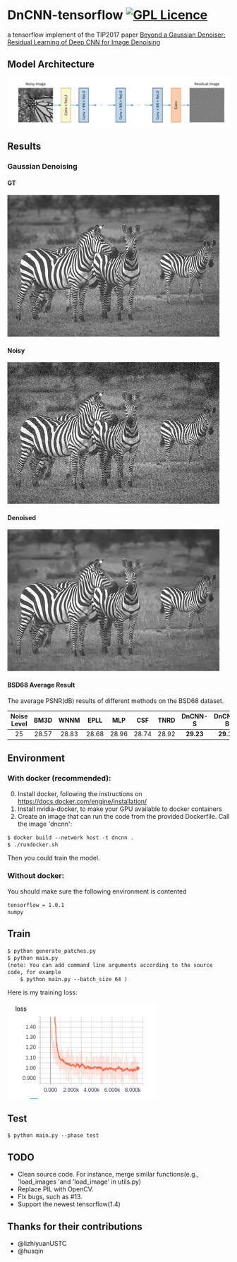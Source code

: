 # DnCNN-tensorflow   [![GPL Licence](https://badges.frapsoft.com/os/gpl/gpl.svg?v=103)](https://opensource.org/licenses/GPL-3.0/)  
a tensorflow implement of the TIP2017 paper [Beyond a Gaussian Denoiser: Residual Learning of Deep CNN for Image Denoising](http://www4.comp.polyu.edu.hk/~cslzhang/paper/DnCNN.pdf)

## Model Architecture
![graph](./img/graph.png)


## Results
### Gaussian Denoising
#### GT
![gt](./img/gt.png) 
#### Noisy
![noisy](./img/noisy.png)
#### Denoised
![denoised](./img/denoised.png)

#### BSD68 Average Result 
The average PSNR(dB) results of different methods on the BSD68 dataset.

|  Noise Level | BM3D | WNNM  | EPLL | MLP |  CSF |TNRD  | DnCNN-S | DnCNN-B | DnCNN-tensorflow |
|:-------:|:-------:|:-------:|:-------:|:-------:|:-------:|:-------:|:-------:|:-------:|:-------:|
| 25  |  28.57  |   28.83   | 28.68  | 28.96 |  28.74 |  28.92 | **29.23** | **29.16**  | **29.24** |


## Environment
### With docker (recommended):
0) Install docker, following the instructions on https://docs.docker.com/engine/installation/
1) Install nvidia-docker, to make your GPU available to docker containers
2) Create an image that can run the code from the provided Dockerfile. Call the image 'dncnn':
```
$ docker build --network host -t dncnn .
$ ./rundocker.sh
```
Then you could train the model.

### Without docker:
You should make sure the following environment is contented
```
tensorflow = 1.0.1
numpy
```


## Train
```
$ python generate_patches.py
$ python main.py
(note: You can add command line arguments according to the source code, for example
    $ python main.py --batch_size 64 )
```
Here is my training loss:


![loss](./img/loss.png) 

## Test
```
$ python main.py --phase test
```

## TODO
* Clean source  code. For instance, merge similar functions(e.g., 'load_images 'and 'load_image' in utils.py)
* Replace PIL with OpenCV.
* Fix bugs, such as #13.
* Support the newest tensorflow(1.4)

## Thanks for their contributions
* @lizhiyuanUSTC
* @husqin







